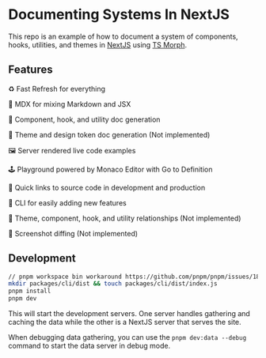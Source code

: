 # Documenting Systems In NextJS

This repo is an example of how to document a system of components, hooks, utilities, and themes in [NextJS](https://nextjs.org/) using [TS Morph](https://ts-morph.com/).

## Features

♻️ Fast Refresh for everything

📝 MDX for mixing Markdown and JSX

🤖 Component, hook, and utility doc generation

🎨 Theme and design token doc generation (Not implemented)

🖼 Server rendered live code examples

🕹 Playground powered by Monaco Editor with Go to Definition

🐇 Quick links to source code in development and production

🌈 CLI for easily adding new features

🔀 Theme, component, hook, and utility relationships (Not implemented)

📸 Screenshot diffing (Not implemented)

## Development

```bash
// pnpm workspace bin workaround https://github.com/pnpm/pnpm/issues/1801
mkdir packages/cli/dist && touch packages/cli/dist/index.js
pnpm install
pnpm dev
```

This will start the development servers. One server handles gathering and caching the data while the other is a NextJS server that serves the site.

When debugging data gathering, you can use the `pnpm dev:data --debug` command to start the data server in debug mode.
